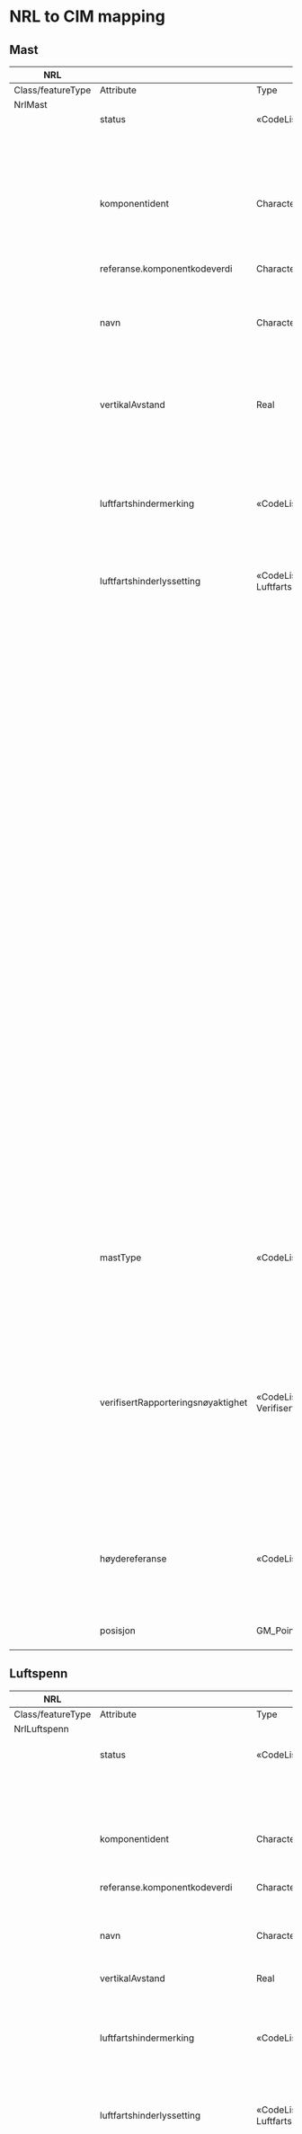 # NRL to CIM mapping 
## Mast
| NRL |  |  |  |  |  | CIM |  |  |  |  |  |
|---|---|---|---|---|---|---|---|---|---|---|---|
| Class/featureType | Attribute | Type | Value | Description | Multiplicity | Class | Attribute | Type | Value | Description | Multiplicity |
| NrlMast |  |  |  |  |  | OverheadStructure |  |  |  |  |  |
|  | status | «CodeList» Status |  |  | [1..1] | StructureDeployment | deploymentState | DeploymentStateKind |  |  | [1..1] |
|  |  |  | eksisterende |  |  |  |  |  | installed |  |  |
|  |  |  | fjernet |  |  |  |  |  | removed |  |  |
|  |  |  | planlagtFjernet |  |  |  |  |  | notYetRemoved |  |  |
|  |  |  | planlagtOppført |  |  |  |  |  | notYetInstalled |  |  |
|  | komponentident | CharacterString |  |  | [0..1] | OverheadStructure | mRID | String |  | Inherited from cim:IdentifiedObject. Shall be a UUID.  | [1..1] |
|  | referanse.komponentkodeverdi | CharacterString |  | Ekstern id av samme objekt i et annet register/system. | [0..1] | Name | name | String |  | Name has a [0..*] to [0..1] relation to IdentifiedObject. All CIM classes are children of IdentifiedObject. Name shall be associated to a NameType and NameType should be associated to a NameTypeAuthority.| [0..1] | 
|  | navn | CharacterString |  |  | [0..1] | OverheadStructure | name | String |  |  | [1..0] |
|  | vertikalAvstand | Real |  | Mandatory to report if hight above ground is >= 15m | [0..1] | OverheadStructure | maxElevation | Length |  | The maximum height measured according to "Forskrift om rapportering, registrering og merking av luftfartshinder". If registered height is the height of "mastens senterhøyde" OverheadStructure.height should be used. Length is a CIMDataType with the following attributes: multiplier, unit and value(type:float), if no unit of measure is specified m is the default.  | [1..1] |
|  | luftfartshindermerking | «CodeList» Luftfartshindermerking |  | Mandatory to report if present on 'mast' | [0..1] | OverheadStructure | aviationObstacleMarkingKind | LineMarkingKind |  | LineMarkingKind is an enumeration | [0..1]
|  |  |  | fargemerking |  |  |  |  |  | colourMarking |  |  |
|  |  |  | markør |  |  |  |  |  | marker |  |  |
|  | luftfartshinderlyssetting | «CodeList» Luftfartshinderlyssetting |  | Mandatory to report if present on 'mast' | [0..1] | OverheadStructure | aviationObstacleLightingKind | LineLightingKind |  | LineLightingKind is an enumeration | [0..1] |
|  |  |  | belystMedFlomlys |  |  |  |  |  |  | Not included because it is not specified in "Vedlegg 2" of "Forskrift om rapportering, registrering og merking av luftfartshinder" and to our knowledge is not commonly used by Norwegian electrical utilities. |  |
|  |  |  | blinkendeHvitt |  |  |  |  |  |  | Not included because it is not specified in "Vedlegg 2" of "Forskrift om rapportering, registrering og merking av luftfartshinder" and to our knowledge is not commonly used by Norwegian electrical utilities. |  |
|  |  |  | blinkendeRødt |  |  |  |  |  |  | Not included because it is not specified in "Vedlegg 2" of "Forskrift om rapportering, registrering og merking av luftfartshinder" and to our knowledge is not commonly used by Norwegian electrical utilities. |  |
|  |  |  | fastHvitt |  |  |  |  |  |  | Not included because it is not specified in "Vedlegg 2" of "Forskrift om rapportering, registrering og merking av luftfartshinder" and to our knowledge is not commonly used by Norwegian electrical utilities. |  |
|  |  |  | fastRødt |  |  |  |  |  |  | Not included because it is not specified in "Vedlegg 2" of "Forskrift om rapportering, registrering og merking av luftfartshinder" and to our knowledge is not commonly used by Norwegian electrical utilities. |  |
|  |  |  | høyintensitetTypeA |  |  |  |  |  | highIntensityTypeA |  |  |
|  |  |  | høyintensitetTypeB |  |  |  |  |  | highIntensityTypeB |  |  |
|  |  |  | lavintensitetTypeA |  |  |  |  |  | lowIntensityTypeA |  |  |
|  |  |  | lavintensitetTypeB |  |  |  |  |  | lowIntensityTypeB |  |  |
|  |  |  | lyssatt |  |  |  |  |  | lit |  |  |
|  |  |  | mellomintensitetTypeA |  |  |  |  |  | mediumIntensityTypeA |  |  |
|  |  |  | mellomintensitetTypeB |  |  |  |  |  | mediumIntensityTypeB |  |  |
|  |  |  | mellomintensitetTypeC |  |  |  |  |  | mediumIntensityTypeC |  |  |
|  | mastType | «CodeList» MastType |  |  | [1..1] | BaseVoltage | nominalVoltage | Voltage |  | BaseVoltage has a [1..1] to [0..'*'] relation to AssetDeployment. StructureDeployment is child of AssetDeployment and has a [0..1] to [0..1] relation to Structure. Voltage is a CIMDataType with the following attributes: multiplier, unit and value(type:float), if no unit of measure is specified kV is the default. | [1..1] |
|  |  |  | høgspentmast | >1kV |  |  |  |  |  |  |  |
|  |  |  | lavspentmast | <=1kV |  |  |  |  |  |  |  |
|  | verifisertRapporteringsnøyaktighet | «CodeList» VerifisertRapporteringsnøyaktighet |  |  | [1..1] | OverheadStructure | locationMethod | LocationMethodKind |  | the locationMethod attribute is inherited from the Norwegian extension LocationResource which aims to serve the same purpose as PowerSystemResource for non-electrical equipment that is of interest to electrical utilities.| [1..1] |
|  |  |  | 20230101_5-1 |  |  |  |  |  | measured |  |  |
|  |  |  | 0 |  |  |  |  |  |  | if the value of LocationMethodKind is not "measured", i.e. LocationMethodKind.calculated, LocationMethodKind.estimated or LocationMethodKind.manual |  |
|  | høydereferanse | «CodeList» Høydereferanse |  | Mandatory if z coordinate for 'posisjon' is given | [0..1] | n/a |  |  |  | Will only use 'fot' for ElBits data exchange. |  |
|  |  |  | fot |  |  |  | n/a |  |  |  |  |
|  |  |  | topp |  |  |  | n/a |  |  |  |  |
|  | posisjon | GM_Point |  | x,y,(z) koordinat (Point) | [1..1] | |  |  |  | will use GeoSPARQL |  |  



## Luftspenn

| NRL |  |  |  |  |  | CIM |  |  |  |  |  |
|---|---|---|---|---|---|---|---|---|---|---|---|
| Class/featureType | Attribute | Type | Value | Description | Multiplicity | Class | Attribute | Type | Value | Description | Multiplicity |
| NrlLuftspenn |  |  |  |  |  | ACLineSegmentSpan |  |  |  | Norwegian extension |  |
|  | status | «CodeList» Status |  |  | [1..1] | ACLineSegmentSpanDeployment | deploymentState | DeploymentStateKind |  | Norwegian extension. DeploymentStateKind is an enumeration | [1..1] |
|  |  |  | eksisterende |  |  |  |  |  | installed |  |  |
|  |  |  | fjernet |  |  |  |  |  | removed |  |  |
|  |  |  | planlagtFjernet |  |  |  |  |  | notYetRemoved |  |  |
|  |  |  | planlagtOppført |  |  |  |  |  | notYetInstalled |  |  |
|  | komponentident | CharacterString |  |  | [0..1] | ACLineSegmentSpan | mRID | String |  |  | [1..1] |
|  | referanse.komponentkodeverdi | CharacterString |  | Ekstern id av samme objekt i et annet register/system. | [0..1] | Name | name | String |  | Name has a [0..*] to [0..1] relation to IdentifiedObject. All CIM classes are children of IdentifiedObject. Name shall be associated to a NameType and NameType should be associated to a NameTypeAuthority.| [0..1] | 
|  | navn | CharacterString |  |  | [0..1] | ACLineSegmentSpan | name | String |  |  | [0..1] |
|  | vertikalAvstand | Real |  | Mandatory to report if hight above ground is >= 15m | [0..1] | ACLineSegmentSpan | maxHeight | Length |  | Length is a CIMDataType with the following attributes: multiplier, unit and value(type:float), if no unit of measure is specified m is the default.  | [0..1] |
|  | luftfartshindermerking | «CodeList» Luftfartshindermerking |  | Mandatory to report if present on 'mast' | [0..1] | ACLineSegmentSpan | aviationObstacleMarkingKind | LineMarkingKind |  |  | [0..1] |
|  |  |  | fargeerking |  |  |  |  |  | colourMarking |  |  |
|  |  |  | markør |  |  |  |  |  | marker |  |  |
|  | luftfartshinderlyssetting | «CodeList» Luftfartshinderlyssetting |  | Mandatory to report if present on 'mast' | [0..1] | ACLineSegmentSpan | aviationObstacleLightingKind | LineLightingKind |  |  | [0..1] |
|  |  |  | belystMedFlomlys |  |  |  |  |  |  | Not included because it is not specified in "Vedlegg 2" of "Forskrift om rapportering, registrering og merking av luftfartshinder" and to our knowledge is not commonly used by Norwegian electrical utilities.|  |
|  |  |  | blinkendeHvitt |  |  |  |  |  |  | Not included because it is not specified in "Vedlegg 2" of "Forskrift om rapportering, registrering og merking av luftfartshinder" and to our knowledge is not commonly used by Norwegian electrical utilities. |  |
|  |  |  | blinkendeRødt |  |  |  |  |  |  |Not included because it is not specified in "Vedlegg 2" of "Forskrift om rapportering, registrering og merking av luftfartshinder" and to our knowledge is not commonly used by Norwegian electrical utilities.  |  |
|  |  |  | fastHvitt |  |  |  |  |  |  |Not included because it is not specified in "Vedlegg 2" of "Forskrift om rapportering, registrering og merking av luftfartshinder" and to our knowledge is not commonly used by Norwegian electrical utilities.  |  |
|  |  |  | fastRødt |  |  |  |  |  |  | Not included because it is not specified in "Vedlegg 2" of "Forskrift om rapportering, registrering og merking av luftfartshinder" and to our knowledge is not commonly used by Norwegian electrical utilities. |  |
|  |  |  | høyintensitetTypeA |  |  |  |  |  | highIntesityTypeA |  |  |
|  |  |  | høyintensitetTypeB |  |  |  |  |  | highIntesityTypeB |  |  |
|  |  |  | lavintensitetTypeA |  |  |  |  |  | lowIntesityTypeA |  |  |
|  |  |  | lavintensitetTypeB |  |  |  |  |  | lowIntesityTypeB |  |  |
|  |  |  | lyssatt |  |  |  |  |  | lit |  |  |
|  |  |  | mellomintensitetTypeA |  |  |  |  |  | mediumIntesityTypeA |  |  |
|  |  |  | mellomintensitetTypeB |  |  |  |  |  | mediumIntesityTypeB |  |  |
|  |  |  | mellomintensitetTypeC |  |  |  |  |  | mediumIntesityTypeC |  |  |
|  | luftspennType | «CodeList» LuftspennType |  |  | [1..1] | BaseVoltage | nominalVoltage | Voltage |  | BaseVoltage has a [1..1] to [0..'*'] relation to AssetDeployment. ACLineSegmentSpanDeployment is child of AssetDeployment and has a [0..1] to [0..1] relation to ACLineSegmentSpan. Voltage is a CIMDataType with the following attributes: multiplier, unit and value(type:float), if no unit of measure is specified kV is the default. | [1..1] |
|  |  |  | høgspent | Høgspentlinje, >1kV |  |  |  |  |  |  |  |
|  |  |  | lavspent | Lavspentlinje, <=1kV |  |  |  |  |  |  |  |
|  | anleggsbredde | Real |  | Mandatory to report if width exceeds xx . Det er den bredeste bredden på strekket. Altså bredden mellom de 2 ytterste fasene. | [0..1] | ACLineSegmentSpan | maxWidth | Length |  | Length is a CIMDataType with the following attributes: multiplier, unit and value(type:float), if no unit of measure is specified m is the default. | [0..1] |
|  | verifisertRapporteringsnøyaktighet | «CodeList» VerifisertRapporteringsnøyaktighet |  |  | [1..1] | ACLineSegmentSpan | locationMethod | LocationMethodKind |  | the locationMethod attribute is inherited from the Norwegian extension of PowerSystemResource | [1..1] |
|  |  |  |  | 20230101_5-1 |  |  |  |  | measured |  |  |
|  |  |  |  | 0 |  |  |  |  |  | if the value of LocationMethodKind is not "measured", i.e. LocationMethodKind.calculated, LocationMethodKind.estimated or LocationMethodKind.manual |  | 
|  | høydereferanse | «CodeList» Høydereferanse |  | 	Mandatory if z coordinate for 'beliggenhet' is given | [0..1] | n/a |  |  |  | Will only use 'fot' for ElBits data exchange. |  |
|  |  |  | fot |  |  |  | n/a |  |  |  |  |
|  |  |  | topp |  |  |  | n/a |  |  |  |  |
|  | beliggenhet | GM_Curve |  | x,y,(z) koordinater (line) | [1..1] |  |  |  |  | will use GeoSPARQL |  |


## Zone

| NRL |  |  |  |  |  | CIM |  |  |  |  |  |  
|---|---|---|---|---|---|---|---|---|---|---|---|
| Class/featureType | Attribute | Type | Value | Description | Multiplicity | Class | Attribute | Type | Value | Description | Multiplicity |  |  |  |
| NrlFlate |  |  |  |  |  | Zone |  |  |  |  |  |  
|  | status | «CodeList» Status |  |  | [1..1] | Zone | state | DeploymentStateKind |  | Subject to change.. | [1..1] |  
|  |  |  | eksisterende |  |  |  |  |  | installed |  |  |  
|  |  |  | fjernet |  |  |  |  |  | removed |  |  |  
|  |  |  | planlagtFjernet |  |  |  |  |  | notYetRemoved |  |  |  
|  |  |  | planlagtOppført |  |  |  |  |  | notYetInstalled |  |  |  
|  | komponentident | CharacterString |  |  | [0..1] | Zone | mRID | String |  |  | [1..1] | 
|  | referanse.komponentkodeverdi | CharacterString |  | Ekstern id av samme objekt i et annet register/system. | [0..1] | Name | name | String |  | Name has a [0..*] to [0..1] relation to IdentifiedObject. All CIM classes are children of IdentifiedObject. Name shall be associated to a NameType and NameType should be associated to a NameTypeAuthority.| [0..1] | 
|  | navn | CharacterString |  |  | [0..1] | Zone | name | String |  |  | [0..1]  |  
|  | flateType | «CodeList» FlateType |  |  | [1..1] | Zone | zoneKind | ZoneKind |  |  | [1..1]  |  
|  |  |  | kontaktledning | Område med høy tetthet av strømførende luftspenn som er spent over sporet til en jernbane-, forstadsbane- eller sporvogns-trasé. |  |  |  |  | electricalNetwork | Suggest to either use ZoneKind.electricalNetwork or extend ZoneKind|  |  
|  |  |  | trafostasjon |  |  |  |  |  | substation | norwegian extension |  |  
|  | verifisertRapporteringsNøyaktighet | «CodeList» VerifisertRapporteringsnøyaktighet |  |  | [1..1] | Zone | locationMethod | LocationMethodKind |  | the locationMethod attribute is inherited from the Norwegian extension LocationResource which aims to serve the same purpose as PowerSystemResource for non-electrical equipment that is of interest to electrical utilities.| [1..1] |
|  |  |  | 20230101_5-1 |  |  |  |  |  | measured |  |  |
|  |  |  | 0 |  |  |  |  |  |  | if the value of LocationMethodKind is not "measured", i.e. LocationMethodKind.calculated, LocationMethodKind.estimated or LocationMethodKind.manual |  |  
|  | høydereferanse | «CodeList» Høydereferanse |  | 	Mandatory if z coordinate for 'område' is given | [0..1] | n/a |  |  | Will only use 'fot' for ElBits data exchange. |  |
|  |  | fot |  |  |  |  | n/a |  |  |  |
|  |  | topp |  |  |  |  | n/a |  |  |  |
|  | område | GM_Surface |  | x,y,(z) koordinater (polygon) | [1..1] |  |  |  |  | will use GeoSPARQL |  |